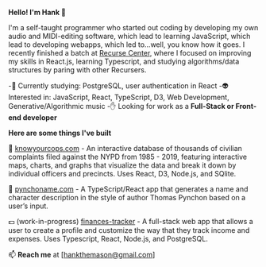 **Hello!  I'm Hank 👋**

I'm a self-taught programmer who started out coding by developing my own audio and MIDI-editing software, which lead to learning JavaScript, which lead to developing webapps, which led to...well, you know how it goes.  I recently finished a batch at [Recurse Center](https://www.recurse.com), where I focused on improving my skills in React.js, learning Typescript, and studying algorithms/data structures by paring with other Recursers.  

-📓  Currently studying: PostgreSQL, user authentication in React
-👽  Interested in: JavaScript, React, TypeScript, D3, Web Development, Generative/Algorithmic music
-✋  Looking for work as a **Full-Stack or Front-end developer**

**Here are some things I've built**

👮  [knowyourcops.com](https://knowyourcops.com) - An interactive database of thousands of civilian complaints filed against the NYPD from 1985 - 2019, featuring interactive maps, charts, and graphs that visualize the data and break it down by individual officers and precincts. Uses React, D3, Node.js, and SQlite.

📙  [pynchoname.com](https://pynchoname.com) - A TypeScript/React app that generates a name and character description in the style of author Thomas Pynchon based on a user’s input.

💵  (work-in-progress) [finances-tracker](https://github.com/hankthemason/finances-tracker) - A full-stack web app that allows a user to create a profile and customize the way that they track income and expenses. Uses Typescript, React, Node.js, and PostgreSQL.



:mailbox: **Reach me** at [hankthemason@gmail.com]

